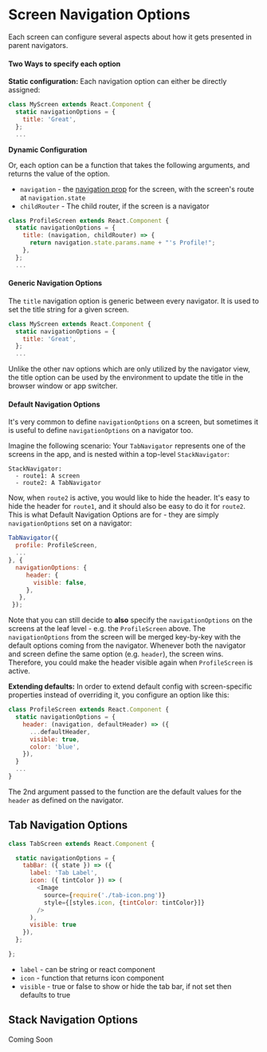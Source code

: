 
# Screen Navigation Options

Each screen can configure several aspects about how it gets presented in parent navigators.

#### Two Ways to specify each option

**Static configuration:** Each navigation option can either be directly assigned:

```js
class MyScreen extends React.Component {
  static navigationOptions = {
    title: 'Great',
  };
  ...
```

**Dynamic Configuration**

Or, each option can be a function that takes the following arguments, and returns the value of the option.

- `navigation` - the [navigation prop](/docs/intro/navigation-prop) for the screen, with the screen's route at `navigation.state`
- `childRouter` - The child router, if the screen is a navigator

```js
class ProfileScreen extends React.Component {
  static navigationOptions = {
    title: (navigation, childRouter) => {
      return navigation.state.params.name + "'s Profile!";
    },
  };
  ...
```

#### Generic Navigation Options

The `title` navigation option is generic between every navigator. It is used to set the title string for a given screen.

```js
class MyScreen extends React.Component {
  static navigationOptions = {
    title: 'Great',
  };
  ...
```

Unlike the other nav options which are only utilized by the navigator view, the title option can be used by the environment to update the title in the browser window or app switcher.

#### Default Navigation Options

It's very common to define `navigationOptions` on a screen, but sometimes it is useful to define `navigationOptions` on a navigator too. 

Imagine the following scenario: 
Your `TabNavigator` represents one of the screens in the app, and is nested within a top-level `StackNavigator`:

```
StackNavigator:
  - route1: A screen
  - route2: A TabNavigator
```

Now, when `route2` is active, you would like to hide the header. It's easy to hide the header for `route1`, and it should also be easy to do it for `route2`. This is what Default Navigation Options are for - they are simply `navigationOptions` set on a navigator:

```js
TabNavigator({
  profile: ProfileScreen,
  ...
}, {
  navigationOptions: {
     header: {
       visible: false,
     },
   },
 });
```

Note that you can still decide to **also** specify the `navigationOptions` on the screens at the leaf level - e.g.  the `ProfileScreen` above. The `navigationOptions` from the screen will be merged key-by-key with the default options coming from the navigator. Whenever both the navigator and screen define the same option (e.g. `header`), the screen wins. Therefore, you could make the header visible again when `ProfileScreen` is active.

**Extending defaults:** In order to extend default config with screen-specific properties instead of overriding it, you configure an option like this:
 
```js
class ProfileScreen extends React.Component {
  static navigationOptions = {
    header: (navigation, defaultHeader) => ({
      ...defaultHeader,
      visible: true,
      color: 'blue',
    }),
  }
  ...
}
```
 
The 2nd argument passed to the function are the default values for the `header` as defined on the navigator.


## Tab Navigation Options

```js
class TabScreen extends React.Component {

  static navigationOptions = {
    tabBar: ({ state }) => ({
      label: 'Tab Label',
      icon: ({ tintColor }) => (
        <Image
          source={require('./tab-icon.png')}
          style={[styles.icon, {tintColor: tintColor}]}
        />
      ),
      visible: true
    }),
  };

};
```

- `label` - can be string or react component
- `icon` - function that returns icon component
- `visible` - true or false to show or hide the tab bar, if not set then defaults to true

## Stack Navigation Options

Coming Soon
